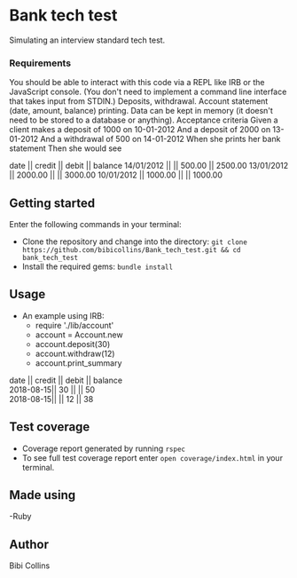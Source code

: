 # Bank tech test
Simulating an interview standard tech test.
### Requirements
You should be able to interact with this code via a REPL like IRB or the JavaScript console. (You don't need to implement a command line interface that takes input from STDIN.)
Deposits, withdrawal.
Account statement (date, amount, balance) printing.
Data can be kept in memory (it doesn't need to be stored to a database or anything).
Acceptance criteria
Given a client makes a deposit of 1000 on 10-01-2012
And a deposit of 2000 on 13-01-2012
And a withdrawal of 500 on 14-01-2012
When she prints her bank statement
Then she would see

date || credit || debit || balance
14/01/2012 || || 500.00 || 2500.00
13/01/2012 || 2000.00 || || 3000.00
10/01/2012 || 1000.00 || || 1000.00
## Getting started
Enter the following commands in your terminal:
- Clone the repository and change into the directory: `git clone https://github.com/bibicollins/Bank_tech_test.git && cd bank_tech_test`
- Install the required gems: `bundle install`
## Usage
- An example using IRB:
  - require './lib/account'
  - account = Account.new
  - account.deposit(30)
  - account.withdraw(12)
  - account.print_summary

date      || credit || debit || balance  
2018-08-15||   30   ||       || 50  
2018-08-15||        ||  12   || 38  

## Test coverage
- Coverage report generated by running `rspec`
- To see full test coverage report enter `open coverage/index.html` in your terminal.

## Made using
-Ruby

## Author
Bibi Collins

